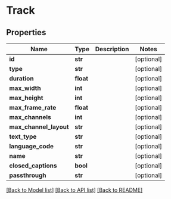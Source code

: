 # Track

## Properties
Name | Type | Description | Notes
------------ | ------------- | ------------- | -------------
**id** | **str** |  | [optional] 
**type** | **str** |  | [optional] 
**duration** | **float** |  | [optional] 
**max_width** | **int** |  | [optional] 
**max_height** | **int** |  | [optional] 
**max_frame_rate** | **float** |  | [optional] 
**max_channels** | **int** |  | [optional] 
**max_channel_layout** | **str** |  | [optional] 
**text_type** | **str** |  | [optional] 
**language_code** | **str** |  | [optional] 
**name** | **str** |  | [optional] 
**closed_captions** | **bool** |  | [optional] 
**passthrough** | **str** |  | [optional] 

[[Back to Model list]](../README.md#documentation-for-models) [[Back to API list]](../README.md#documentation-for-api-endpoints) [[Back to README]](../README.md)


